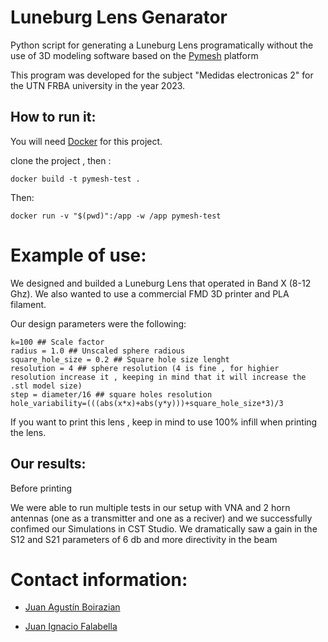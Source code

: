 # Luneburg Lens Genarator


Python script for generating a Luneburg Lens programatically without the use of 3D modeling software based on the [Pymesh](https://github.com/PyMesh/PyMesh) platform

This program was developed for the subject "Medidas electronicas 2" for the UTN FRBA university in the year 2023.


## How to run it:

You will need [Docker](https://www.docker.com/) for this project.

clone the project , then :

    docker build -t pymesh-test .

Then:

    docker run -v "$(pwd)":/app -w /app pymesh-test


# Example of use:

We designed and builded a Luneburg Lens that operated in Band X (8-12 Ghz). We also wanted to use a commercial FMD 3D printer and PLA filament.

Our design parameters were the following:

    k=100 ## Scale factor
    radius = 1.0 ## Unscaled sphere radious
    square_hole_size = 0.2 ## Square hole size lenght
    resolution = 4 ## sphere resolution (4 is fine , for highier resolution increase it , keeping in mind that it will increase the .stl model size)
    step = diameter/16 ## square holes resolution
    hole_variability=(((abs(x*x)+abs(y*y)))+square_hole_size*3)/3

If you want to print this lens , keep in mind to use 100% infill when printing the lens.


## Our results:

Before printing 


We were able to run multiple tests in our setup with VNA and 2 horn antennas (one as a transmitter and one as a reciver) and we successfully confimed our Simulations in CST Studio. We dramatically saw a gain in the S12 and S21 parameters of 6 db and more directivity in the beam







# Contact information:

+ [Juan Agustín Boirazian](https://www.linkedin.com/in/juan-boirazian/)

+ [Juan Ignacio Falabella](https://www.linkedin.com/in/juan-ignacio-falabella-8ba659161/)
